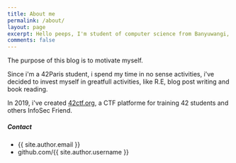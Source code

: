 ```yaml
---
title: About me
permalink: /about/
layout: page
excerpt: Hello peeps, I'm student of computer science from Banyuwangi, living in Jogjakarta. This blog for documentation about my programming journey, running on jekyll, hosting on netlify and using my own simple theme.
comments: false
---
```


The purpose of this blog is to motivate myself.

Since i'm a 42Paris student, i spend my time in no sense activities, i've decided to invest myself in greatfull activities, like R.E, blog post writing and book reading.

In 2019, i've created [42ctf.org](https://www.42ctf.org), a CTF platforme for training 42 students and others InfoSec Friend.
##### Contact

- {{ site.author.email }}
- github.com/{{ site.author.username }}
